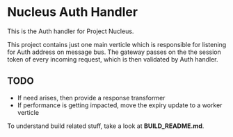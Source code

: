 Nucleus Auth Handler
================

This is the Auth handler for Project Nucleus. 

This project contains just one main verticle which is responsible for listening for Auth address on message bus. The gateway
 passes on the the session token of every incoming request, which is then validated by Auth handler.


TODO
----
* If need arises, then provide a response transformer
* If performance is getting impacted, move the expiry update to a worker verticle

To understand build related stuff, take a look at **BUILD_README.md**.


